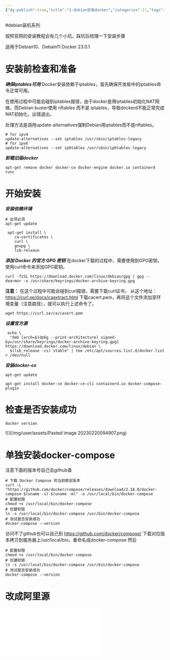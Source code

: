 ```yaml
---
{"dg-publish":true,"title":"1-debian安装docker","categories":[],"tags":[],"halo":{"site":"http://121.41.99.125:8090","name":"c629ca02-b9f3-4175-a6a4-3f57d5c6fefb","publish":false},"permalink":"/04-Docker技术/1-debian安装docker/","dgPassFrontmatter":true,"created":"2023-10-27T09:00:33.352+08:00","updated":"2024-01-22T09:37:34.000+08:00"}
---
```


#debian装机系列 

按照官网的安装教程会有几个小坑，踩坑后梳理一下安装步骤

适用于Debian10、Debain11
Docker 23.0.1

# 安装前检查和准备

***确保iptables可用***
Docker安装依赖于iptables，首先确保开发板中的iptables命令正常可用。

在使用过程中可能会碰到iptables报错，由于docker是用iptables初始化NAT网络，而Debian buster使用 nftables 而不是 iptables，导致dockerd不能正常完成NAT初始化，出错退出。

处理方法是调用update-alternatives强制Debian用iptables而不是nftables。
```
# for ipv4
update-alternatives --set iptables /usr/sbin/iptables-legacy
# for ipv6
update-alternatives --set ip6tables /usr/sbin/ip6tables-legacy
```

***卸载旧版docker***
```
apt-get remove docker docker-ce docker-engine docker.io containerd runc
```

# 开始安装

***安装依赖环境***
``` shell
# 此项必须
apt-get update

 apt-get install \
    ca-certificates \
    curl \
    gnupg \
    lsb-release
```

***添加 Docker 的官方 GPG 密钥***
在docker下载的过程中，需要使用到GPG密钥，使用curl命令来添加GPG密钥。
```
curl -fsSL https://download.docker.com/linux/debian/gpg | gpg --dearmor -o /usr/share/keyrings/docker-archive-keyring.gpg
```

**注意：**
在这个过程中可能会碰到curl报错，需要下载curl证书，
从这个地址：https://curl.se/docs/caextract.html 下载cacert.pem，再将这个文件添加至环境变量（注意路径），就可以执行上述命令了。

```
wget https://curl.se/ca/cacert.pem
```

***设置官方源***
```
 echo \
  "deb [arch=$(dpkg --print-architecture) signed-by=/usr/share/keyrings/docker-archive-keyring.gpg] https://download.docker.com/linux/debian \
  $(lsb_release -cs) stable" | tee /etc/apt/sources.list.d/docker.list > /dev/null
```

***安装docker-ce***
```
apt-get update
```

```
apt-get install docker-ce docker-ce-cli containerd.io docker-compose-plugin
```

# 检查是否安装成功
```
docker version
```
![](/img/user/assets/Pasted image 20230220094907.png)

# 单独安装docker-compose
注意下面的版本号自己去github查

``` shell
# 下载 Docker Compose 的当前稳定版本  
curl -L "https://github.com/docker/compose/releases/download/2.18.0/docker-compose-$(uname -s)-$(uname -m)" -o /usr/local/bin/docker-compose  
# 配置权限
chmod +x /usr/local/bin/docker-compose  
# 创建软链  
ln -s /usr/local/bin/docker-compose /usr/bin/docker-compose  
# 测试是否安装成功  
docker-compose --version
```

访问不了github也可以自己到 https://github.com/docker/compose/ 下载对应版本拷贝到服务器上/usr/local/bin，重命名成docker-compose
然后 
``` shell
# 配置权限
chmod +x /usr/local/bin/docker-compose  
# 创建软链  
ln -s /usr/local/bin/docker-compose /usr/bin/docker-compose  
# 测试是否安装成功  
docker-compose --version
```

# 改成阿里源

![Docker改成阿里源](10-读书视频笔记/狂神docker/Docker改成阿里源.md)
